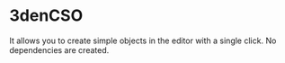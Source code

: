 # 3denCSO
It allows you to create simple objects in the editor with a single click. No dependencies are created.
